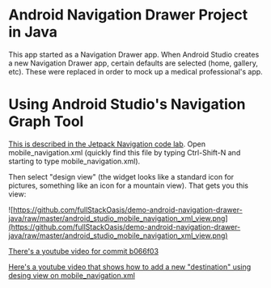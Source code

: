 # Android Navigation Drawer Project in Java

This app started as a Navigation Drawer app. When Android Studio creates a new Navigation Drawer app, certain defaults are selected (home, gallery, etc). These were replaced in order to mock up a medical professional's app.

# Using Android Studio's Navigation Graph Tool

[This is described in the Jetpack Navigation code lab](https://codelabs.developers.google.com/codelabs/android-navigation/#2). Open mobile_navigation.xml (quickly find this file by typing Ctrl-Shift-N and starting to type mobile_navigation.xml).

Then select "design view" (the widget looks like a standard icon for pictures, something like an icon for a mountain view). That gets you this view:

![https://github.com/fullStackOasis/demo-android-navigation-drawer-java/raw/master/android_studio_mobile_navigation_xml_view.png](https://github.com/fullStackOasis/demo-android-navigation-drawer-java/raw/master/android_studio_mobile_navigation_xml_view.png)

[There's a youtube video for commit b066f03](https://www.youtube.com/watch?v=kJ4lJlDc9-Y)

[Here's a youtube video that shows how to add a new "destination" using desing view on mobile_navigation.xml](https://youtu.be/yHp2WqPy_CE)
